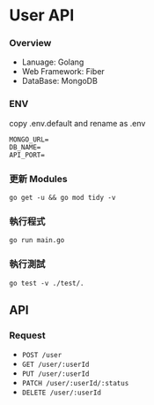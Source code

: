 # User API

### Overview
- Lanuage: Golang
- Web Framework: Fiber
- DataBase: MongoDB

### ENV
copy .env.default and rename as .env
```
MONGO_URL=
DB_NAME=
API_PORT=
```

### 更新 Modules
```
go get -u && go mod tidy -v
```


### 執行程式
```
go run main.go
```

### 執行測試
```
go test -v ./test/.
```

## API

### Request

* `POST /user`
* `GET /user/:userId`
* `PUT /user/:userId`
* `PATCH /user/:userId/:status`
* `DELETE /user/:userId`
